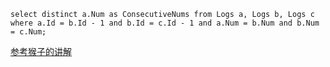 ```mysql
select distinct a.Num as ConsecutiveNums from Logs a, Logs b, Logs c where a.Id = b.Id - 1 and b.Id = c.Id - 1 and a.Num = b.Num and b.Num = c.Num;
```

[参考猴子的讲解](https://leetcode-cn.com/problems/consecutive-numbers/solution/tu-jie-mian-shi-ti-zhao-chu-lian-xu-chu-xian-nci-d/)